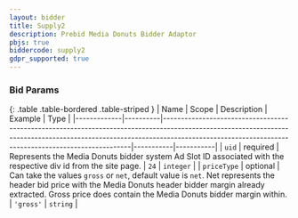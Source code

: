 ```yaml
---
layout: bidder
title: Supply2
description: Prebid Media Donuts Bidder Adaptor
pbjs: true
biddercode: supply2
gdpr_supported: true
---
```



### Bid Params

{: .table .table-bordered .table-striped }
| Name        | Scope    | Description                                                                                                                                                                                                                     | Example   | Type      |
|-------------|----------|---------------------------------------------------------------------------------------------------------------------------------------------------------------------------------------------------------------------------------|-----------|-----------|
| `uid`       | required | Represents the Media Donuts bidder system Ad Slot ID associated with the respective div id from the site page.                                                                                                                  | `24`      | `integer` |
| `priceType` | optional | Can take the values `gross` or `net`, default value is `net`. Net represents the header bid price with the Media Donuts header bidder margin already extracted. Gross price does contain the Media Donuts bidder margin within. | `'gross'` | `string`  |
